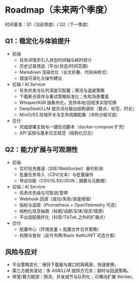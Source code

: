 # Roadmap（未来两个季度）

时间基准：Q1（当前季度）/ Q2（下一季度）

## Q1：稳定化与体验提升

- 前端
  - 任务详情页引入状态时间轴与耗时统计
  - 历史记录筛选（平台/状态/时间范围）
  - Markdown 渲染优化（长文折叠、代码块样式）
  - 错误可读化与操作建议
- 后端 / AI Service
  - 任务并发与队列深度可配置；限流与退避策略
  - 下载断点续传与重试策略标准化；失败场景覆盖
  - Whisper/ASR 抽象优化，支持本地/远程多实现切换
  - DeepSeek/LLM 提示词与输出结构调优（要点、标签、时长）
  - MinIO/S3 存储开关与生命周期配置（冷热分层可选）
- 交付
  - 完成部署文档与一键启动脚本（docker-compose 扩充）
  - API 监控与基本日志规范（结构化日志）

## Q2：能力扩展与可观测性

- 前端
  - 实时任务推送（SSE/WebSocket）替代轮询
  - 批量任务导入（CSV/文本）与批量操作
  - 导出功能（CSV/XLSX/JSON；摘要与元数据）
- 后端 / AI Service
  - 任务优先级与可取消/暂停
  - Webhook 回调（成功/失败/进度阈值）
  - 指标与追踪（Prometheus + OpenTelemetry 可选）
  - 结构化信息抽取（标题/话题/实体/语言/情感）
  - 平台适配插件化（抖音/TikTok 之外的扩展点）
- 交付
  - 配置中心（环境变量 + 配置文件合并策略）
  - 权限与鉴权（反代令牌/Basic Auth/JWT 可选方案）

## 风险与应对

- 平台策略变化：保持下载器与接口的隔离层，快速替换。
- 第三方服务波动：多 ASR/LLM 提供方冗余；超时与回退策略。
- 带宽/算力瓶颈：限流、并发调节与队列化；可横向扩展 Worker。



